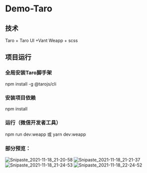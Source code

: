 # Demo-Taro
## 技术
Taro + Taro UI +Vant Weapp + scss
## 项目运行
### 全局安装Taro脚手架
npm install -g @tarojs/cli
### 安装项目依赖
npm install
### 运行（微信开发者工具）
npm run dev:weapp
或
yarn dev:weapp

### 部分预览：

![Snipaste_2021-11-18_21-20-58](https://user-images.githubusercontent.com/81917638/142433097-0a15552f-1901-4590-a969-8394abb0ae0e.jpg)
![Snipaste_2021-11-18_21-21-37](https://user-images.githubusercontent.com/81917638/142433116-7c1fa84f-2f9e-49ad-b504-23822ddd2c9b.jpg)
![Snipaste_2021-11-18_21-24-53](https://user-images.githubusercontent.com/81917638/142433126-58dfa70f-03ac-48ab-bdae-58e904757ee1.jpg)
![Snipaste_2021-11-18_22-24-52](https://user-images.githubusercontent.com/81917638/142433584-3c17f9ec-9186-4035-b342-6b96b6dd4609.jpg)
